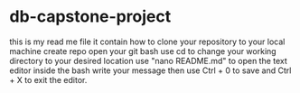 # db-capstone-project
this is my read me file
it contain how to clone your repository to your local machine 
create repo
open your git bash
use cd to change your working directory to your desired location 
use "nano README.md" to open the text editor inside the bash 
write your message then use Ctrl + 0 to save and Ctrl + X to exit the editor.

